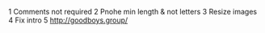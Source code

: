1 Comments not required
2 Pnohe min length & not letters
3 Resize images
4 Fix intro
5 http://goodboys.group/
